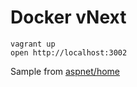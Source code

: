# Docker vNext

```
vagrant up
open http://localhost:3002
```

Sample from [aspnet/home](https://github.com/aspnet/Home/tree/master/samples/HelloWeb)